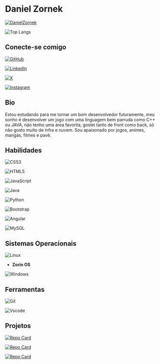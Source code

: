 
# Daniel Zornek

[![DanielZornek](https://avatars.githubusercontent.com/DanielZornek)](https://github.com/DanielZornek)


![Top Langs](https://github-readme-stats-git-masterrstaa-rickstaa.vercel.app/api/top-langs/?username=DanielZornek&bg_color=000&border_color=30A3DC&title_color=E94D5F&text_color=FFF)

## Conecte-se comigo

[![GitHub](https://img.shields.io/badge/GitHub-100000?style=for-the-badge&logo=github&logoColor=white)](https://github.com/DanielZornek)

[![LinkedIn](https://img.shields.io/badge/LinkedIn-0077B5?style=for-the-badge&logo=linkedin&logoColor=white)](https://www.linkedin.com/in/daniel-zornek/)

[![X](https://img.shields.io/badge/twitter-000?style=for-the-badge&logo=twitter)](https://twitter.com/DanielZornek)

[![Instagram](https://img.shields.io/badge/-Instagram-%23E4405F?style=for-the-badge&logo=instagram&logoColor=white)](https://www.instagram.com/daniel_zornek/)

## Bio

Estou estudando para me tornar um bom desenvolvedor futuramente, meu sonho é desenvolver um jogo com uma linguagem bem parruda como C++ ou JAVA, não tenho uma área favorita, gostei tanto de front como back, só não gosto muito de infra e nuvem. Sou apaixonado por jogos, animes, mangás, filmes e pavê.

## Habilidades
![CSS3](https://img.shields.io/badge/CSS3-1572B6?style=for-the-badge&logo=css3&logoColor=white)

![HTML5](https://img.shields.io/badge/HTML5-E34F26?style=for-the-badge&logo=html5&logoColor=white)

![JavaScript](https://img.shields.io/badge/JavaScript-F7DF1E?style=for-the-badge&logo=javascript&logoColor=black)

![Java](https://img.shields.io/badge/Java-000?style=for-the-badge&logo=java)

![Python](https://img.shields.io/badge/Python-14354C?style=for-the-badge&logo=python&logoColor=white)

![Bootstrap](https://img.shields.io/badge/-boostrap-0D1117?style=for-the-badge&logo=bootstrap&labelColor=0D1117)

![Angular](https://img.shields.io/badge/Angular-DD0031?style=for-the-badge&logo=angular&logoColor=white)

![MySQL](https://img.shields.io/badge/MySQL-00000F?style=for-the-badge&logo=mysql&logoColor=white)

## Sistemas Operacionais

![Linux](https://img.shields.io/badge/Linux-000?style=for-the-badge&logo=linux&logoColor=FCC624)
- **Zorin OS**

![Windows](https://img.shields.io/badge/Windows-000?style=for-the-badge&logo=windows&logoColor=2CA5E0)

## Ferramentas

![Git](https://img.shields.io/badge/GIT-E44C30?style=for-the-badge&logo=git&logoColor=white)

![Vscode](https://img.shields.io/badge/Vscode-007ACC?style=for-the-badge&logo=visual-studio-code&logoColor=white)

## Projetos

[![Repo Card](https://github-readme-stats.vercel.app/api/pin/?username=DanielZornek&repo=BootcampIfoodJS&bg_color=000&border_color=30A3DC&show_icons=true&icon_color=30A3DC&title_color=E94D5F&text_color=FFF)](https://github.com/DanielZornek/BootcampIfoodJS/tree/main/Pokedex)

[![Repo Card](https://github-readme-stats.vercel.app/api/pin/?username=DanielZornek&repo=landing-page_BalleBot&bg_color=000&border_color=30A3DC&show_icons=true&icon_color=30A3DC&title_color=E94D5F&text_color=FFF)](https://github.com/DanielZornek/landing-page_BalleBot)

[![Repo Card](https://github-readme-stats.vercel.app/api/pin/?username=DanielZornek&repo=dio-desafio-POO&bg_color=000&border_color=30A3DC&show_icons=true&icon_color=30A3DC&title_color=E94D5F&text_color=FFF)](
https://github.com/DanielZornek/dio-desafio-POO)

